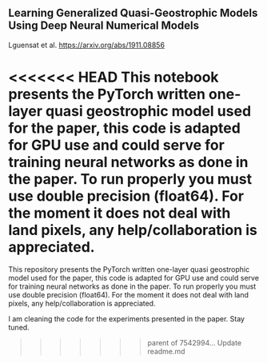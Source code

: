 ## Learning Generalized Quasi-Geostrophic Models Using Deep Neural Numerical Models

Lguensat et al. https://arxiv.org/abs/1911.08856

<<<<<<< HEAD
This notebook presents the PyTorch written one-layer quasi geostrophic model used for the paper, this code is adapted for GPU use and could serve for training neural networks as done in the paper. To run properly you must use double precision (float64). For the moment it does not deal with land pixels, any help/collaboration is appreciated.
=======
This repository presents the PyTorch written one-layer quasi geostrophic model used for the paper, this code is adapted for GPU use and could serve for training neural networks as done in the paper. To run properly you must use double precision (float64). For the moment it does not deal with land pixels, any help/collaboration is appreciated.

I am cleaning the code for the experiments presented in the paper. Stay tuned.
>>>>>>> parent of 7542994... Update readme.md
